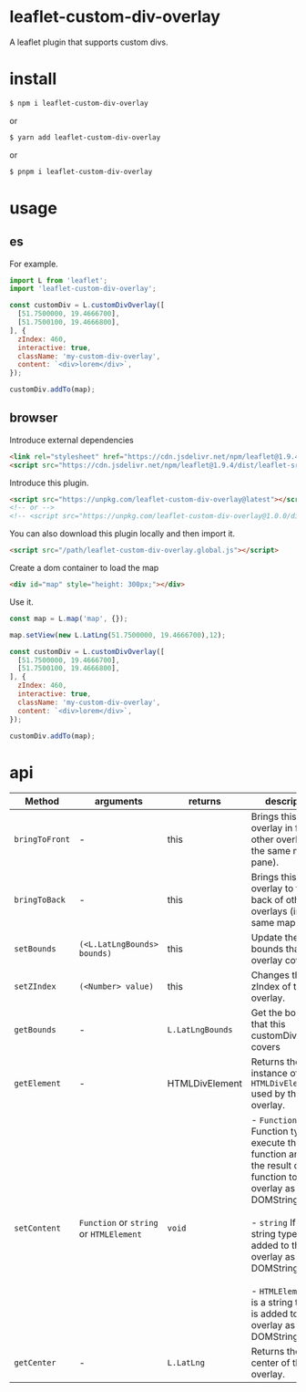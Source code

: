 # leaflet-custom-div-overlay
A leaflet plugin that supports custom divs.

# install
```bash
$ npm i leaflet-custom-div-overlay
```

or
```bash
$ yarn add leaflet-custom-div-overlay
```

or
```bash
$ pnpm i leaflet-custom-div-overlay
```


# usage

## es

For example.
```js
import L from 'leaflet';
import 'leaflet-custom-div-overlay';

const customDiv = L.customDivOverlay([
  [51.7500000, 19.4666700],
  [51.7500100, 19.4666800],
], {
  zIndex: 460,
  interactive: true,
  className: 'my-custom-div-overlay',
  content: `<div>lorem</div>`,
});

customDiv.addTo(map);
```

## browser

Introduce external dependencies
```html
<link rel="stylesheet" href="https://cdn.jsdelivr.net/npm/leaflet@1.9.4/dist/leaflet.min.css">
<script src="https://cdn.jsdelivr.net/npm/leaflet@1.9.4/dist/leaflet-src.js"></script>
```

Introduce this plugin.
```html
<script src="https://unpkg.com/leaflet-custom-div-overlay@latest"></script>
<!-- or -->
<!-- <script src="https://unpkg.com/leaflet-custom-div-overlay@1.0.0/dist/leaflet-custom-div-overlay.global.js"></script> -->
```

You can also download this plugin locally and then import it.
```html
<script src="/path/leaflet-custom-div-overlay.global.js"></script>
```


Create a dom container to load the map
```html
<div id="map" style="height: 300px;"></div>
```

Use it.
```js
const map = L.map('map', {});

map.setView(new L.LatLng(51.7500000, 19.4666700),12);

const customDiv = L.customDivOverlay([
  [51.7500000, 19.4666700],
  [51.7500100, 19.4666800],
], {
  zIndex: 460,
  interactive: true,
  className: 'my-custom-div-overlay',
  content: `<div>lorem</div>`,
});

customDiv.addTo(map);
```

# api

|Method|arguments|returns|description|
|---|---|---|---|
|`bringToFront`| - | this | Brings this overlay in front of other overlays (in the same map pane). |
|`bringToBack`| - | this | Brings this overlay to the back of other overlays (in the same map pane). |
|`setBounds`| `(<L.LatLngBounds> bounds)` | this | Update the bounds that this overlay covers |
|`setZIndex`| `(<Number> value)` | this | Changes the zIndex of the div overlay. |
|`getBounds`| - | `L.LatLngBounds` | Get the bounds that this customDivOverlay covers |
|`getElement`| - | HTMLDivElement | Returns the instance of `HTMLDivElement` used by this overlay. |
|`setContent`| `Function` or `string` or `HTMLElement` | `void` | - `Function` If it is a Function type, execute the function and add the result of the function to the overlay as a DOMString. <br/><br/> - `string` If it is a string type, it is added to the overlay as DOMString. <br /><br /> - `HTMLElement` If it is a string type, it is added to the overlay as DOMString. |
|`getCenter`| - | `L.LatLng` | Returns the center of the overlay. |
